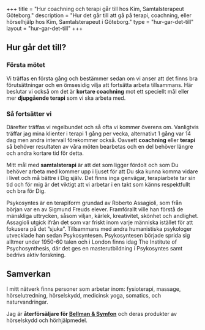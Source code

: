 +++
title = "Hur coachning och terapi går till hos Kim, Samtalsterapeut Göteborg."
description = "Hur det går till att gå på terapi, coachning, eller hörselhjälp hos Kim, Samtalsterapeut i Göteborg."
type = "hur-gar-det-till"
layout = "hur-gar-det-till"
+++
## Hur går det till?
### Första mötet
Vi träffas en första gång och bestämmer sedan om vi anser att det finns bra förutsättningar och en ömsesidig vilja att fortsätta arbeta tillsammans. Här beslutar vi också om det är **kortare coachning** mot ett speciellt mål eller mer **djupgående terapi** som vi ska arbeta med.

### Så fortsätter vi
Därefter träffas vi regelbundet och så ofta vi kommer överens om. Vanligtvis träffar jag mina klienter i terapi 1 gång per vecka, alternativt 1 gång var 14 dag men andra intervall förekommer också. Oavsett **coachning** eller **terapi** så behöver resultaten av våra möten bearbetas och en del behöver längre och andra kortare tid för detta.

Mitt mål med **samtalsterapi** är att det som ligger fördolt och som Du behöver arbeta med kommer upp i ljuset för att Du ska kunna komma vidare i livet och må bättre i Dig själv. Det finns inga genvägar, terapiarbete tar sin tid och för mig är det viktigt att vi arbetar i en takt som känns respektfullt och bra för Dig.

Psykosyntes är en terapiform grundad av Roberto Assagioli, som från början var en av Sigmund Freuds elever. Framförallt ville han förstå de mänskliga uttrycken, såsom viljan, kärlek, kreativitet, skönhet och andlighet. Assagioli utgick ifrån det som var friskt inom varje människa istället för att fokusera på det ”sjuka”. Tillsammans med andra humanistiska psykologer utvecklade han sedan Psykosyntesen. Psykosyntesen började sprida sig alltmer under 1950-60 talen och i London finns idag The Institute of Psychosynthesis, där det ges en masterutbildning i Psykosyntes samt bedrivs aktiv forskning.

## Samverkan
I mitt nätverk finns personer som arbetar inom: fysioterapi, massage, hörselutredning, hörselskydd, medicinsk yoga, somatics, och naturvandringar.

Jag är **återförsäljare för [Bellman & Symfon](https://bellman.com/sv/bellmanear/)** och deras produkter av hörselskydd och hörhjälpmedel.
